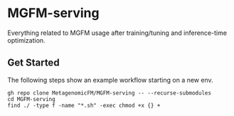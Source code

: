 # MGFM-serving

Everything related to MGFM usage after training/tuning and inference-time optimization.

## Get Started

The following steps show an example workflow starting on a new env.
```shell
gh repo clone MetagenomicFM/MGFM-serving -- --recurse-submodules
cd MGFM-serving
find ./ -type f -name "*.sh" -exec chmod +x {} +
```
